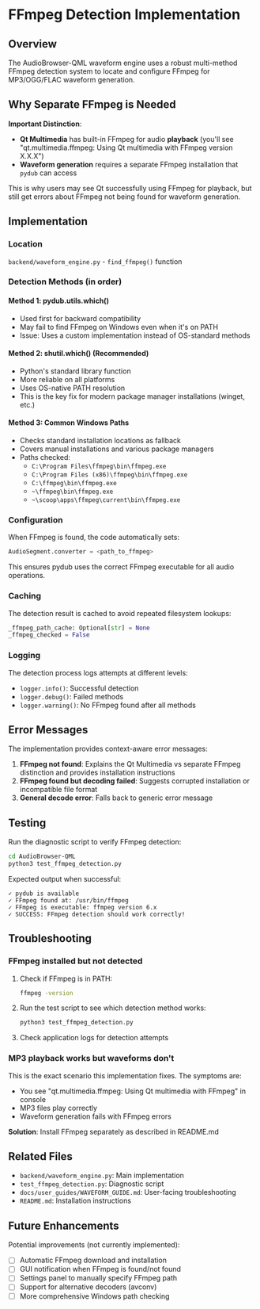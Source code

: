 # FFmpeg Detection Implementation

## Overview

The AudioBrowser-QML waveform engine uses a robust multi-method FFmpeg detection system to locate and configure FFmpeg for MP3/OGG/FLAC waveform generation.

## Why Separate FFmpeg is Needed

**Important Distinction**: 
- **Qt Multimedia** has built-in FFmpeg for audio **playback** (you'll see "qt.multimedia.ffmpeg: Using Qt multimedia with FFmpeg version X.X.X")
- **Waveform generation** requires a separate FFmpeg installation that `pydub` can access

This is why users may see Qt successfully using FFmpeg for playback, but still get errors about FFmpeg not being found for waveform generation.

## Implementation

### Location
`backend/waveform_engine.py` - `find_ffmpeg()` function

### Detection Methods (in order)

#### Method 1: pydub.utils.which()
- Used first for backward compatibility
- May fail to find FFmpeg on Windows even when it's on PATH
- Issue: Uses a custom implementation instead of OS-standard methods

#### Method 2: shutil.which() (Recommended)
- Python's standard library function
- More reliable on all platforms
- Uses OS-native PATH resolution
- This is the key fix for modern package manager installations (winget, etc.)

#### Method 3: Common Windows Paths
- Checks standard installation locations as fallback
- Covers manual installations and various package managers
- Paths checked:
  - `C:\Program Files\ffmpeg\bin\ffmpeg.exe`
  - `C:\Program Files (x86)\ffmpeg\bin\ffmpeg.exe`
  - `C:\ffmpeg\bin\ffmpeg.exe`
  - `~\ffmpeg\bin\ffmpeg.exe`
  - `~\scoop\apps\ffmpeg\current\bin\ffmpeg.exe`

### Configuration

When FFmpeg is found, the code automatically sets:
```python
AudioSegment.converter = <path_to_ffmpeg>
```

This ensures pydub uses the correct FFmpeg executable for all audio operations.

### Caching

The detection result is cached to avoid repeated filesystem lookups:
```python
_ffmpeg_path_cache: Optional[str] = None
_ffmpeg_checked = False
```

### Logging

The detection process logs attempts at different levels:
- `logger.info()`: Successful detection
- `logger.debug()`: Failed methods
- `logger.warning()`: No FFmpeg found after all methods

## Error Messages

The implementation provides context-aware error messages:

1. **FFmpeg not found**: Explains the Qt Multimedia vs separate FFmpeg distinction and provides installation instructions
2. **FFmpeg found but decoding failed**: Suggests corrupted installation or incompatible file format
3. **General decode error**: Falls back to generic error message

## Testing

Run the diagnostic script to verify FFmpeg detection:
```bash
cd AudioBrowser-QML
python3 test_ffmpeg_detection.py
```

Expected output when successful:
```
✓ pydub is available
✓ FFmpeg found at: /usr/bin/ffmpeg
✓ FFmpeg is executable: ffmpeg version 6.x
✓ SUCCESS: FFmpeg detection should work correctly!
```

## Troubleshooting

### FFmpeg installed but not detected

1. Check if FFmpeg is in PATH:
   ```bash
   ffmpeg -version
   ```

2. Run the test script to see which detection method works:
   ```bash
   python3 test_ffmpeg_detection.py
   ```

3. Check application logs for detection attempts

### MP3 playback works but waveforms don't

This is the exact scenario this implementation fixes. The symptoms are:
- You see "qt.multimedia.ffmpeg: Using Qt multimedia with FFmpeg" in console
- MP3 files play correctly
- Waveform generation fails with FFmpeg errors

**Solution**: Install FFmpeg separately as described in README.md

## Related Files

- `backend/waveform_engine.py`: Main implementation
- `test_ffmpeg_detection.py`: Diagnostic script
- `docs/user_guides/WAVEFORM_GUIDE.md`: User-facing troubleshooting
- `README.md`: Installation instructions

## Future Enhancements

Potential improvements (not currently implemented):
- [ ] Automatic FFmpeg download and installation
- [ ] GUI notification when FFmpeg is found/not found
- [ ] Settings panel to manually specify FFmpeg path
- [ ] Support for alternative decoders (avconv)
- [ ] More comprehensive Windows path checking

